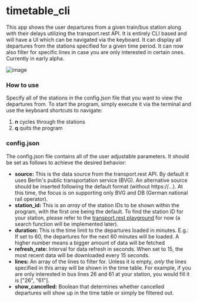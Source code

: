 # timetable_cli

This app shows the user departures from a given train/bus station along with their delays utilizing the transport.rest API. It is entirely CLI based and will have a UI which can be navigated via the keyboard. It can display all departures from the stations specified for a given time period. It can now also filter for specific lines in case you are only interested in certain ones. Currently in early alpha.

![image](https://github.com/user-attachments/assets/9d36b947-4d0c-4b7d-a79f-8d9860c748eb)

### How to use

Specify all of the stations in the config.json file that you want to view the departures from. To start the program, simply execute it via the terminal and use the keyboard shortcuts to navigate:
1. **n** cycles through the stations
2. **q** quits the program

### config.json

The config.json file contains all of the user adjustable parameters. It should be set as follows to achieve the desired behavior:
- **source:** This is the data source from the transport.rest API. By default it uses Berlin's public transportation service (BVG). An alternative source should be inserted following the default format (without https://...). At this time, the focus is on supporting only BVG and DB (German national rail operator).
- **station_id:** This is an *array* of the station IDs to be shown within the program, with the first one being the default. To find the station ID for your station, please refer to the [transport.rest playground](https://petstore.swagger.io/?url=https%3A%2F%2Fv6.bvg.transport.rest%2F.well-known%2Fservice-desc%0A#/default/get_locations) for now (a search function will be implemented later).
- **duration:** This is the time limit to the departures loaded in minutes. E.g.: If set to 60, the departures for the next 60 minutes will be loaded. A higher number means a bigger amount of data will be fetched
- **refresh_rate:** Interval for data refresh in seconds. When set to 15, the most recent data will be downloaded every 15 seconds.
- **lines:** An array of the lines to filter for. Unless it is empty, *only* the lines specified in this array will be shown in the time table. For example, if you are only interested in bus lines 26 and 61 at your station, you would fill it is ["26", "61"].
- **show_cancelled:** Boolean that determines whether cancelled departures will show up in the time table or simply be filtered out.
